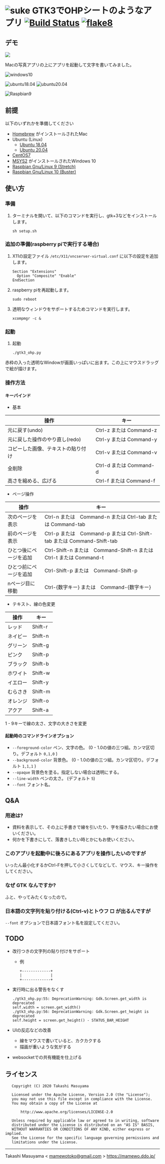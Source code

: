 ![suke](icon/suke_icon.png) GTK3でOHPシートのようなアプリ [![Build Status](https://travis-ci.org/mamewotoko/pygtk_ohp_app.svg?branch=master)](https://travis-ci.org/mamewotoko/pygtk_ohp_app) [![flake8](https://github.com/mamewotoko/pygtk_ohp_app/workflows/Python%20package/badge.svg)](https://github.com/mamewotoko/pygtk_ohp_app/actions)
=========================

## デモ

[![](http://img.youtube.com/vi/iN-biqblD2g/0.jpg)](http://www.youtube.com/watch?v=iN-biqblD2g "家にいよう")

Macの写真アプリの上にアプリを起動して文字を書いてみました。

![windows10](image/windows10.png)

![ubuntu18.04](image/ubuntu1804.png) ![ubuntu20.04](image/ubuntu2004.png)

![Raspbian9](image/raspberrypi.png)

## 前提
以下のいずれかを準備してください

* [Homebrew](https://brew.sh/index_ja) がインストールされたMac
* Ubuntu (Linux)
  * [Ubuntu 18.04](https://www.ubuntulinux.jp/News/ubuntu1804)
  * [Ubuntu 20.04](https://releases.ubuntu.com/20.04/)
* [CentOS7](https://wiki.centos.org/Download)
* [MSYS2](https://www.msys2.org/) がインストールされたWindows 10
* [Raspbian Gnu/Linux 9 (Stretch)](http://downloads.raspberrypi.org/raspbian/images/)
* [Raspbian Gnu/Linux 10 (Buster)](http://downloads.raspberrypi.org/raspbian/images/)

## 使い方
### 準備
1. ターミナルを開いて、以下のコマンドを実行し、gtk+3などをインストールします。

    ```
    sh setup.sh
    ```

### 追加の準備(raspberry piで実行する場合)

1. X11の設定ファイル `/etc/X11/vncserver-virtual.conf` に以下の設定を追加します。

    ```
    Section "Extensions"
      Option "Composite" "Enable"
    EndSection
    ```

2. raspberry piを再起動します。

    ```
    sudo reboot
    ```

3. 透明なウィンドウをサポートするためコマンドを実行します。

    ```
    xcompmgr -c &
    ```

### 起動

1. 起動

    ```
    ./gtk3_ohp.py
    ```

赤枠の入った透明なWindowが画面いっぱいに出ます。この上にマウスドラッグで絵が描けます。

### 操作方法

#### キーバインド

* 基本

操作|キー
---------------|----------
元に戻す(undo)|Ctrl-z または Command-z
元に戻した操作のやり直し(redo)|Ctrl-y または Command-y
コピーした画像、テキストの貼り付け|Ctrl-v または Command-v
全削除|Ctrl-d または Command-d
高さを縮める、広げる|Ctrl-f または Command-f

* ページ操作

操作|キー
---------------|----------
次のページを表示|Ctrl-n または　Command-n または Ctrl-tab または Command-tab
前のページを表示|Ctrl-p または　Command-p または Ctrl-Shift-tab または Command-Shift-tab
ひとつ後にページを追加|Ctrl-Shift-n または　Command-Shift-n または Ctrl-t または Command-t
ひとつ前にページを追加|Ctrl-Shift-p または　Command-Shift-p
nページ目に移動|Ctrl-{数字キー} または　Command-{数字キー}

* テキスト、線の色変更

操作|キー
---------------|----------
レッド|Shift-r
ネイビー|Shift-n
グリーン|Shift-g
ピンク|Shift-p
ブラック|Shift-b
ホワイト|Shift-w
イエロー|Shift-y
むらさき|Shift-m
オレンジ|Shift-o
アクア|Shift-a

1 - 9キーで線の太さ、文字の大きさを変更

#### 起動時のコマンドラインオプション

* `--foreground-color` ペン、文字の色。 (0 - 1.0の値の三つ組。カンマ区切り。デフォルト `0,1,0` )
* `--background-color` 背景色。 (0 - 1.0の値の三つ組。カンマ区切り。デフォルト `1,1,1` )
* `--opaque` 背景色を塗る。指定しない場合は透明にする。
* `--line-width` ペンの太さ。 (デフォルト `5`)
* `--font` フォント名。

## Q&A
### 用途は?

* 資料を表示して、その上に手書きで線を引いたり、字を描きたい場合にお使いください。
* 何かを下書きにして、落書きしたい時とかにもお使いください。

### このアプリを起動中に後ろにあるアプリを操作したいのですが

いったん最小化するかCtrl-Fを押して小さくしてなどして、マウス、キー操作をしてください。

### なぜ GTK なんですか?

ふと、やってみたくなったので。

### 日本語の文字列を貼り付ける(Ctrl-v)とトウフ □ が出るんですが

`--font` オプションで日本語フォント名を設定してください。

## TODO

* 改行つきの文字列の貼り付けをサポート
  * 例

    ```
    +-------------+
    |             |
    +-------------+
    ```

* 実行時に出る警告をなくす

    ```
    ./gtk3_ohp.py:55: DeprecationWarning: Gdk.Screen.get_width is deprecated
    self.width = screen.get_width()
    ./gtk3_ohp.py:56: DeprecationWarning: Gdk.Screen.get_height is deprecated
    self.height = screen.get_height() - STATUS_BAR_HEIGHT
    ```

* UIの反応などの改善
  * 線をマウスで書いていると、カクカクする
  * 描画が重いような気がする

* websocketでの共有機能を仕上げる

## ライセンス

```
   Copyright (C) 2020 Takashi Masuyama

   Licensed under the Apache License, Version 2.0 (the "License");
   you may not use this file except in compliance with the License.
   You may obtain a copy of the License at

       http://www.apache.org/licenses/LICENSE-2.0

   Unless required by applicable law or agreed to in writing, software
   distributed under the License is distributed on an "AS IS" BASIS,
   WITHOUT WARRANTIES OR CONDITIONS OF ANY KIND, either express or implied.
   See the License for the specific language governing permissions and
   limitations under the License.
```

----
Takashi Masuyama < mamewotoko@gmail.com >
https://mamewo.ddo.jp/
